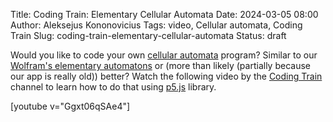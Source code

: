 Title: Coding Train: Elementary Cellular Automata
Date: 2024-03-05 08:00
Author: Aleksejus Kononovicius
Tags: video, Cellular automata, Coding Train
Slug: coding-train-elementary-cellular-automata
Status: draft

Would you like to code your own [cellular automata](/tag/cellular-automata/)
program? Similar to our [Wolfram's elementary
automatons]({filename}/articles/2012/wolframs-elementary-automatons.md) or
(more than likely (partially because our app is really old)) better? Watch
the following video by the [Coding
Train](https://www.youtube.com/@TheCodingTrain) channel to learn how to do
that using [p5.js](https://p5js.org/) library.

[youtube v="Ggxt06qSAe4"]
